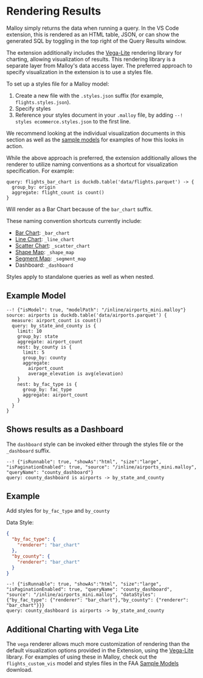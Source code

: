 # Rendering Results

Malloy simply returns the data when running a query.  In the VS Code extension, this is rendered as an HTML table, JSON, or can show the generated SQL by  toggling in the top right of the Query Results window.

The extension additionally includes the [Vega-Lite](https://vega.github.io/vega-lite/) rendering library for charting, allowing visualization of results. This rendering library is a separate layer from Malloy's data access layer. The preferred approach to specify visualization in the extension is to use a styles file.

To set up a styles file for a Malloy model:
1. Create a new file with the `.styles.json` suffix (for example, `flights.styles.json`).
2. Specify styles
3. Reference your styles document in your `.malloy` file, by adding `--! styles ecommerce.styles.json` to the first line.

We recommend looking at the individual visualization documents in this section as well as the [sample models](http://github.com/malloydata/malloy-samples/) for examples of how this looks in action.

While the above approach is preferred, the extension additionally allows the renderer to utilize naming conventions as a shortcut for visualization specification. For example:

```malloy
query: flights_bar_chart is duckdb.table('data/flights.parquet') -> {
  group_by: origin
  aggregate: flight_count is count()
}
```

Will render as a Bar Chart because of the `bar_chart` suffix.

These naming convention shortcuts currently include:
* [Bar Chart](bar_charts.md): `_bar_chart`
* [Line Chart](charts_line_chart.md): `_line_chart`
* [Scatter Chart](scatter_charts.md): `_scatter_chart`
* [Shape Map](shape_maps.md): `_shape_map`
* [Segment Map](segment_maps.md): `_segment_map`
* Dashboard: `_dashboard`

Styles apply to standalone queries as well as when nested.


## Example Model

```malloy
--! {"isModel": true, "modelPath": "/inline/airports_mini.malloy"}
source: airports is duckdb.table('data/airports.parquet') {
  measure: airport_count is count()
  query: by_state_and_county is {
    limit: 10
    group_by: state
    aggregate: airport_count
    nest: by_county is {
      limit: 5
      group_by: county
      aggregate:
        airport_count
        average_elevation is avg(elevation)
    }
    nest: by_fac_type is {
      group_by: fac_type
      aggregate: airport_count
    }
  }
}
```


## Shows results as a Dashboard
The `dashboard` style can be invoked either through the styles file or the `_dashboard` suffix.

```malloy
--! {"isRunnable": true, "showAs":"html", "size":"large", "isPaginationEnabled": true, "source": "/inline/airports_mini.malloy", "queryName": "county_dashboard"}
query: county_dashboard is airports -> by_state_and_county
```

## Example
Add styles for `by_fac_type` and `by_county`

Data Style:
```json
{
  "by_fac_type": {
    "renderer": "bar_chart"
  },
  "by_county": {
    "renderer": "bar_chart"
  }
}
```

```malloy
--! {"isRunnable": true, "showAs":"html", "size":"large", "isPaginationEnabled": true, "queryName": "county_dashboard", "source": "/inline/airports_mini.malloy", "dataStyles": {"by_fac_type": {"renderer": "bar_chart"},"by_county": {"renderer": "bar_chart"}}}
query: county_dashboard is airports -> by_state_and_county
```

## Additional Charting with Vega Lite
The `vega` renderer allows much more customization of rendering than the default visualization options provided in the Extension, using the [Vega-Lite](https://vega.github.io/vega-lite/) library. For examples of using these in Malloy, check out the `flights_custom_vis` model and styles files in the FAA [Sample Models](../samples.md) download.
